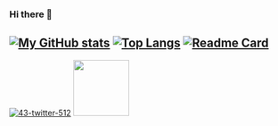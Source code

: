 ### Hi there 👋

[![My GitHub stats](https://github-readme-stats.vercel.app/api?username=razabinashraf&count_private=true&show_icons=true&theme=dark&hide=prs,issues)](https://github.com)
[![Top Langs](https://github-readme-stats.vercel.app/api/top-langs/?username=razabinashraf&layout=compact&theme=dark)](https://github.com/anuraghazra/github-readme-stats)
[![Readme Card](https://github-readme-stats.vercel.app/api/pin/?username=razabinashraf&repo=django_basics&theme=dark)](https://github.com/anuraghazra/github-readme-stats)
---

<!-- Please don't remove this: Grab your social icons from https://github.com/carlsednaoui/gitsocial -->

[![43-twitter-512](https://user-images.githubusercontent.com/64091576/113834253-40a83f00-97a8-11eb-9077-ae64b056ce60.png)](https://github.com/carlsednaoui/gitsocial)
[<img src="https://user-images.githubusercontent.com/64091576/113834253-40a83f00-97a8-11eb-9077-ae64b056ce60.png" width ="100" height ="100"/>](https://github.com/carlsednaoui/gitsocial)
